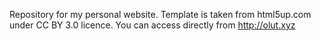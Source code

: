 Repository for my personal website. Template is taken from html5up.com under CC BY 3.0 licence. You can access directly from http://olut.xyz
